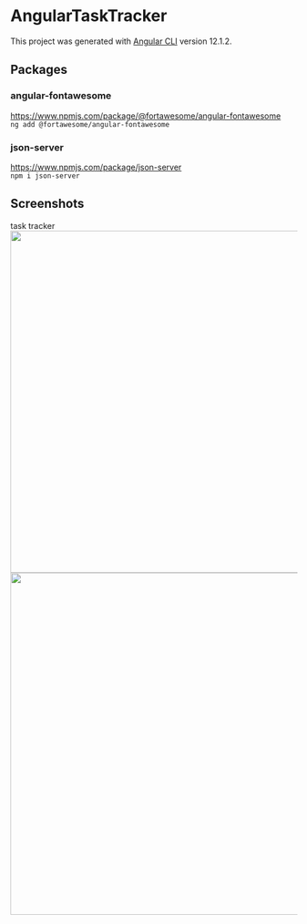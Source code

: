 # AngularTaskTracker

This project was generated with [Angular CLI](https://github.com/angular/angular-cli) version 12.1.2.

## Packages
### angular-fontawesome   
https://www.npmjs.com/package/@fortawesome/angular-fontawesome   
```ng add @fortawesome/angular-fontawesome```

### json-server   
https://www.npmjs.com/package/json-server   
```npm i json-server```

## Screenshots
task tracker   
<img src="https://github.com/JingyiNiu/angular-task-tracker/blob/master/screenshots/home-add-task.png" width=600 align="top"> <img src="https://github.com/JingyiNiu/angular-task-tracker/blob/master/screenshots/home.png" width=600 align="top">
